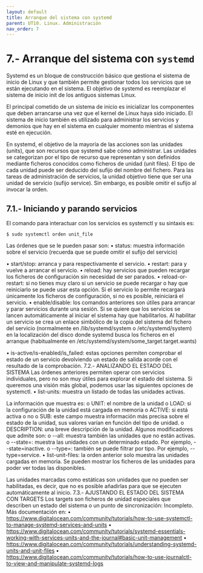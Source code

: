 ```yaml
---
layout: default
title: Arranque del sistema con systemd
parent: UT10. Linux. Administración
nav_order: 7
---
```


# 7.- Arranque del sistema con `systemd`

Systemd es un bloque de construcción básico que gestiona el sistema de inicio de Linux y que también permite gestionar todos los servicios que se están ejecutando en el sistema. El objetivo de systemd es reemplazar el sistema de inicio init de los antiguos sistemas Linux. 

El principal cometido de un sistema de inicio es inicializar los componentes que deben arrancarse una vez que el kernel de Linux haya sido iniciado. El sistema de inicio también es utilizado para administrar los servicios y demonios que hay en el sistema en cualquier momento mientras el sistema esté en ejecución.

En systemd, el objetivo de la mayoría de las acciones son las unidades (units), que son recursos que systemd sabe cómo administrar. Las unidades se categorizan por el tipo de recurso que representan y son definidos mediante ficheros conocidos como ficheros de unidad (unit files). El tipo de cada unidad puede ser deducido del sufijo del nombre del fichero.
Para las tareas de administración de servicios, la unidad objetivo tiene que ser una unidad de servicio (sufijo service). Sin embargo, es posible omitir el sufijo al invocar la orden.

## 7.1.- Iniciando y parando servicios

El comando para interactuar con los servicios es systemctl y su sintaxis es:

```
$ sudo systemctl orden unit_file
```

Las órdenes que se le pueden pasar son:
•	status: muestra información sobre el servicio (recuerda que se puede omitir el sufijo del servicio)
 
•	start/stop: arranca y para respectivamente el servicio.
•	restart: para y vuelve a arrancar el servicio.
•	reload: hay servicios que pueden recargar los ficheros de configuración sin necesidad de ser parados.
•	reload-or-restart: si no tienes muy claro si un servicio se puede recargar o hay que reiniciarlo se puede usar esta opción. Si el servicio lo permite recargará únicamente los ficheros de configuración, si no es posible, reiniciará el servicio.
•	enable/disable: los comandos anteriores son útiles para arrancar y parar servicios durante una sesión. Si se quiere que los servicios se lancen automáticamente al iniciar el sistema hay que habilitarlos.
Al habilitar un servicio se crea un enlace simbólico de la copia del sistema del fichero del servicio (normalmente en /lib/systemd/system o /etc/systemd/system) en la localización del disco donde systemd busca los ficheros en el arranque (habitualmente en /etc/systemd/system/some_target.target.wants)
 
•	is-active/is-enabled/is_failed: estas opciones permiten comprobar el estado de un servicio devolviendo un estado de salida acorde con el resultado de la comprobación.
7.2.- ANALIZANDO EL ESTADO DEL SISTEMA
Las órdenes anteriores permiten operar con servicios individuales, pero no son muy útiles para explorar el estado del sistema. Si queremos una visión más global, podemos usar las siguientes opciones de systemctl.
•	list-units: muestra un listado de todas las unidades activas.
 
La información que muestra es:
o	UNIT: el nombre de la unidad
o	LOAD: si la configuración de la unidad está cargada en memoria
o	ACTIVE: si está activa o no
o	SUB: este campo muestra información más precisa sobre el estado de la unidad, sus valores varían en función del tipo de unidad.
o	DESCRIPTION: una breve descripción de la unidad.
Algunos modificadores que admite son:
o	--all: muestra también las unidades que no están activas.
o	--state=: muestra las unidades con un determinado estado. Por ejemplo, --state=inactive.
o	--type=: también se puede filtrar por tipo. Por ejemplo, --type=service.
•	list-unit-files: la orden anterior solo muestra las unidades cargadas en memoria. Se pueden mostrar los ficheros de las unidades para poder ver todas las disponibles.
 
Las unidades marcadas como estáticas son unidades que no pueden ser habilitadas, es decir, que no es posible añadirlas para que se ejecuten automáticamente al inicio.
7.3.- AJUSTANDO EL ESTADO DEL SISTEMA CON TARGETS
Los targets son ficheros de unidad especiales que describen un estado del sistema o un punto de sincronización:
Incompleto. Más documentación en:
•	https://www.digitalocean.com/community/tutorials/how-to-use-systemctl-to-manage-systemd-services-and-units
•	https://www.digitalocean.com/community/tutorials/systemd-essentials-working-with-services-units-and-the-journal#basic-unit-management
•	https://www.digitalocean.com/community/tutorials/understanding-systemd-units-and-unit-files
•	https://www.digitalocean.com/community/tutorials/how-to-use-journalctl-to-view-and-manipulate-systemd-logs

 
